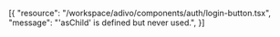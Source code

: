 [{
	"resource": "/workspace/adivo/components/auth/login-button.tsx",
	"message": "'asChild' is defined but never used.",
}]